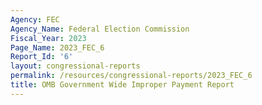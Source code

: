 ```yaml
---
Agency: FEC
Agency_Name: Federal Election Commission
Fiscal_Year: 2023
Page_Name: 2023_FEC_6
Report_Id: '6'
layout: congressional-reports
permalink: /resources/congressional-reports/2023_FEC_6
title: OMB Government Wide Improper Payment Report
---
```

